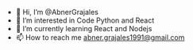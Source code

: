 - 👋 Hi, I’m @AbnerGrajales
- 👀 I’m interested in Code Python and React
- 🌱 I’m currently learning React and Nodejs
- 📫 How to reach me abner.grajales1991@gmail.com

<!---
AbnerGrajales/AbnerGrajales is a ✨ special ✨ repository because its `README.md` (this file) appears on your GitHub profile.
You can click the Preview link to take a look at your changes.
--->
